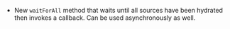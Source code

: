 * New `waitForAll` method that waits until all sources have been hydrated then invokes a callback. Can be used asynchronously as well.
